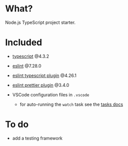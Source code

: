 # What?

Node.js TypeScript project starter.

# Included

- [typescript](https://www.typescriptlang.org/) @4.3.2

- [eslint](https://eslint.org/docs/user-guide/getting-started) @7.28.0

- [eslint typescript plugin](https://github.com/typescript-eslint/typescript-eslint/tree/master/packages/eslint-plugin) @4.26.1

- [eslint prettier plugin](https://prettier.io/docs/en/integrating-with-linters.html#recommended-configuration) @3.4.0

- VSCode configuration files in `.vscode`
  - for auto-running the `watch` task see the [tasks docs](https://code.visualstudio.com/docs/editor/tasks#_run-behavior)

# To do

- add a testing framework
